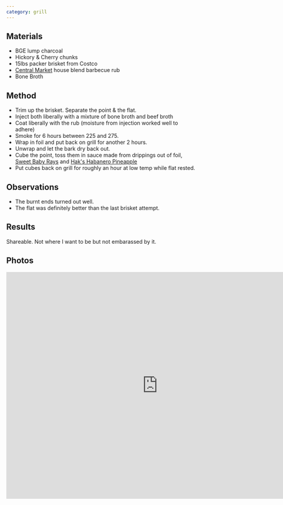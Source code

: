 ```yaml
---
category: grill
---
```


## Materials
- BGE lump charcoal
- Hickory & Cherry chunks
- 15lbs packer brisket from Costco
- [Central Market](http://central-market.com/) house blend barbecue rub
- Bone Broth

## Method
- Trim up the brisket.  Separate the point & the flat.
- Inject both liberally with a mixture of bone broth and beef broth
- Coat liberally with the rub (moisture from injection worked well to adhere)
- Smoke for 6 hours between 225 and 275.
- Wrap in foil and put back on grill for another 2 hours.
- Unwrap and let the bark dry back out.
- Cube the point, toss them in sauce made from drippings out of foil, [Sweet Baby Rays](https://www.sweetbabyrays.com/Sauces/Barbecue-Sauces/Original-Barbecue-Sauce) and [Hak's Habanero Pineapple](https://haks.com/products/hak-s-habanero-pineapple)
- Put cubes back on grill for roughly an hour at low temp while flat rested.

## Observations
- The burnt ends turned out well.
- The flat was definitely better than the last brisket attempt.

## Results
Shareable. Not where I want to be but not embarassed by it.

## Photos
<iframe src="https://photos.ghtns.com/frame/slideshow?key=w6Xh3r&autoStart=1&captions=0&navigation=1&playButton=0&randomize=0&speed=3" width="800" height="600" frameborder="no" scrolling="no"></iframe>
